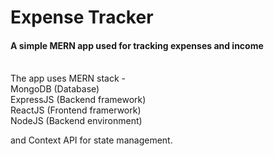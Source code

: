 # Expense Tracker

#### A simple MERN app used for tracking expenses and income

<br>
The app uses MERN stack - 
<br>MongoDB (Database) 
<br>ExpressJS (Backend framework) 
<br>ReactJS (Frontend framerwork) 
<br>NodeJS (Backend environment)

and Context API for state management.
